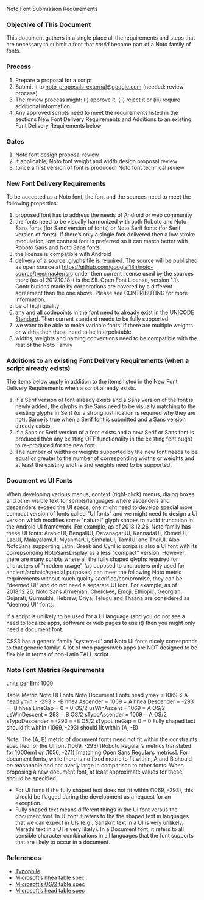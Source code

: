 Noto Font Submission Requirements


### Objective of This Document
This document gathers in a single place all the requirements and steps that are necessary to submit a font that *could* become part of a Noto family of fonts.


### Process
1. Prepare a proposal for a script
2. Submit it to noto-proposals-external@google.com (needed: review process)
3. The review process might: (i) approve it, (ii) reject it or (iii) require additional information.
4. Any approved scripts need to meet the requirements listed in the sections New Font Delivery Requirements and Additions to an existing Font Delivery Requirements below


### Gates
1. Noto font design proposal review
2. If applicable, Noto font weight and width design proposal review
3. (once a first version of font is produced) Noto font technical review


### New Font Delivery Requirements
To be accepted as a Noto font, the font and the sources need to meet the following properties:
1. proposed font has to address the needs of Android or web community
2. the fonts need to be visually harmonized with both Roboto and Noto Sans fonts (for Sans version of fonts) or Noto Serif fonts (for Serif version of fonts). If there’s only a single font delivered then a low stroke modulation, low contrast font is preferred so it can match better with Roboto Sans and Noto Sans fonts.
3. the license is compatible with Android
4. delivery of a source .glyphs file is required. The source will be published as open source at https://github.com/googlei18n/noto-source/tree/master/src under then current license used by the sources there (as of 2017.10.18 it is the SIL Open Font License, version 1.1). Contributions made by corporations are covered by a different agreement than the one above. Please see CONTRIBUTING for more information.
5. be of high quality
6. any and all codepoints in the font need to already exist in the [UNICODE Standard](http://www.unicode.org/versions/latest/). Then current standard needs to be fully supported.
7. we want to be able to make variable fonts: If there are multiple weights or widths then these need to be interpolatable.
8. widths, weights and naming conventions need to be compatible with the rest of the Noto Family


### Additions to an existing Font Delivery Requirements (when a script already exists)
The items below apply in addition to the items listed in the New Font Delivery Requirements when a script already exists.
1. If a Serif version of font already exists and a Sans version of the font is newly added, the glyphs in the Sans need to be visually matching to the existing glyphs in Serif (or a strong justification is required why they are not). Same is true when a Serif font is submitted and a Sans version already exists.
2. If a Sans or Serif version of a font exists and a new Serif or Sans font is produced then any existing OTF functionality in the existing font ought to re-produced for the new font.
3. The number of widths or weights supported by the new font needs to be equal or greater to the number of corresponding widths or weights and at least the existing widths and weights need to be supported.


### Document vs UI Fonts
When developing various menus, context (right-click) menus, dialog boxes and other visible text for scripts/languages where ascenders and descenders exceed the UI specs, one might need to develop special more compact version of fonts called "UI fonts" and we might need to design a UI version which modifies some "natural" glyph shapes to avoid truncation in the Android UI framework. For example, as of 2018.12.26, Noto family has these UI fonts: ArabicUI, BengaliUI, DevanagariUI, KannadaUI, KhmerUI, LaoUI, MalayalamUI, MyanmarUI, SinhalaUI, TamilUI and ThaiUI. Also NotoSans supporting Latin, Greek and Cyrillic scrips is also a UI font with its correpsonding NotoSansDisplay as a less "compact" version. However, there are many scripts where all the fully shaped glyphs required for characters of "modern usage" (as opposed to characters only used for ancient/archaic/special purposes) can meet the following Noto metric requirements without much quality sacrifice/compromise, they can be "deemed UI" and do not need a separate UI font. For example, as of 2018.12.26, Noto Sans Armenian, Cherokee, Emoji, Ethiopic, Georgian, Gujarati, Gurmukhi, Hebrew, Oriya, Telugu and Thaana are considered as "deemed UI" fonts.

If a script is unlikely to be used for a UI language (and you do not see a need to localize apps, software or web pages to use it) then you might only need a document font.

CSS3 has a generic family 'system-ui' and Noto UI fonts nicely corresponds to that generic family. A lot of web pages/web apps are NOT designed to be flexible in terms of non-Latin TALL script.


### Noto Font Metrics Requirements
units per Em: 1000


Table		Metric			Noto UI Fonts		Noto Document Fonts
head		ymax			≤ 1069				≤ A
head		ymin			≥ -293				≥ -B
hhea		Ascender		= 1069				= A
hhea		Descender		= -293				= -B
hhea		LineGap			= 0				= 0
OS/2		usWinAscent		= 1069				= A
OS/2		usWinDescent		= 293				= B
OS/2		sTypoAscender		= 1069				= A
OS/2		sTypoDescender		= -293				= -B
OS/2		sTypoLineGap		= 0				= 0
Fully shaped text			should fit within (1069, -293)	should fit within (A, -B)

Note: The (A, B) metric of document fonts need not fit within the constraints specified for the UI font (1069, -293) [Roboto Regular’s metrics translated for 1000em] or (1056, -271) [matching Open Sans Regular’s metrics]. For document fonts, while there is no fixed metric to fit within, A and B should be reasonable and not overly large in comparison to other fonts. When proposing a new document font, at least approximate values for these should be specified.


* For UI fonts if the fully shaped text does not fit within (1069, -293), this should be flagged during the development as a request for an exception.
* Fully shaped text means different things in the UI font versus the document font. In UI font it refers to the the shaped text in languages that we can expect in UIs (e.g., Sanskrit text in a UI is very unlikely, Marathi text in a UI is very likely). In a Document font, it refers to all sensible character combinations in all languages that the font supports that are likely to occur in a document.


### References
* [Typophile](https://typophile.com/node/13081)
* [Microsoft’s hhea table spec](https://www.microsoft.com/typography/otspec/hhea.htm)
* [Microsoft’s OS/2 table spec](https://docs.microsoft.com/en-us/typography/opentype/spec/os2)
* [Microsoft’s head table spec](https://docs.microsoft.com/en-us/typography/opentype/spec/head)

